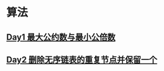 # 算法
## [Day1 最大公约数与最小公倍数](https://github.com/HudsonAndroid/SuanfaCodes/blob/master/codes/src/main/java/com/hudson/codes/gcd/%E6%9C%80%E5%A4%A7%E5%85%AC%E7%BA%A6%E6%95%B0%E5%92%8C%E6%9C%80%E5%B0%8F%E5%85%AC%E5%80%8D%E6%95%B0.md)
## [Day2 删除无序链表的重复节点并保留一个](https://github.com/HudsonAndroid/SuanfaCodes/blob/master/codes/src/main/java/com/hudson/codes/removeNonSortRepeatNode/%E5%88%A0%E9%99%A4%E6%97%A0%E5%BA%8F%E9%93%BE%E8%A1%A8%E7%9A%84%E9%87%8D%E5%A4%8D%E8%8A%82%E7%82%B9%E5%B9%B6%E4%BF%9D%E7%95%99%E4%B8%80%E4%B8%AA.md)